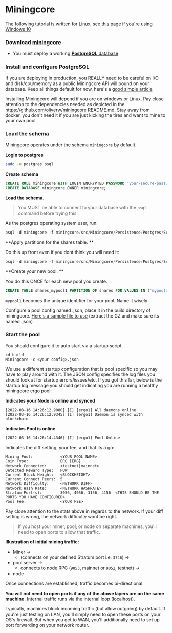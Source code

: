 # Miningcore

The following tutorial is written for Linux, see [this page if you're using Windows 10](pool_win.md)

### Download [miningcore](https://github.com/oliverw/miningcore)  

- You must deploy a working [**PostgreSQL** database](https://www.postgresql.org/download/)

### Install and configure PostgreSQL

If you are deploying in production, you REALLY need to be careful on I/O and disk/cpu/memory as a public Miningcore API will pound on your database.  Keep all things default for now, here's a [good simple article](https://www.postgresqltutorial.com/install-postgresql/)

Installing Miningcore will depend if you are on windows or Linux. Pay close attention to the dependencies needed as depicted in the https://github.com/oliverw/miningcore README.md.  Stay away from docker, you don't need it if you are just kicking the tires and want to mine to your own pool.

### Load the schema  

Miningcore operates under the schema `miningcore` by default.  

**Login to postgres** 

```bash
sudo -u postgres psql
```

**Create schema**

```SQL
CREATE ROLE miningcore WITH LOGIN ENCRYPTED PASSWORD 'your-secure-password';
CREATE DATABASE miningcore OWNER miningcore;
```

**Load the schema.** 

> You MUST be able to connect to your database with the `psql` command before trying this.  

As the postgres operating system user, run:

```SQL
psql -d miningcore -f miningcore/src/Miningcore/Persistence/Postgres/Scripts/createdb.sql
```

**Apply partitions for the shares table. **

Do this up front even if you dont think you will need it:

```SQL
psql -d miningcore -f miningcore/src/Miningcore/Persistence/Postgres/Scripts/createdb_postgresql_11_appendix.sql
```

**Create your new pool. **

You do this ONCE for each new pool you create. 

```SQL
CREATE TABLE shares_mypool1 PARTITION OF shares FOR VALUES IN ('mypool1');
```

`mypool1` becomes the unique identifier for your pool. Name it wisely 

Configure a pool config named <something>.json, place it in the build directory of miningcore.  [Here's a sample file to use](https://www.getblok.io/wp-content/uploads/2022/03/ergo1.zip)  (extract the GZ and make sure its named <something>.json)



### Start the pool 

You should configure it to auto start via a startup script. 

```
cd build
Miningcore -c <your config>.json
```

We use a different startup configuration that is pool specific so you may have to play around with it.  The JSON config specifies the log files you should look at for startup errors/issues/etc.  If you got this far, below is the startup log message you should get indicating you are running a healthy miningcore ergo pool:

**Indicates your Node is online and synced**

```
[2022-03-16 14:26:12.9080] [I] [ergo1] All daemons online
[2022-03-16 14:26:12.9345] [I] [ergo1] Daemon is synced with blockchain
```

**Indicates Pool is online**
```
[2022-03-16 14:26:14.4346] [I] [ergo1] Pool Online
```
Indicates the diff setting, your fee, and that its a go:
```
Mining Pool:            <YOUR POOL NAME>
Coin Type:              ERG [ERG]
Network Connected:      <testnet|mainnet>
Detected Reward Type:   POW
Current Block Height:   <BLOCKHEIGHT>
Current Connect Peers:  5
Network Difficulty:     <NETWORK DIFF>
Network Hash Rate:      <NETWORK HASHRATE>
Stratum Port(s):        3056, 4056, 3156, 4156  <THIS SHOULD BE THE PORTS YOU HAVE CONFIGURED>
Pool Fee:               <YOUR FEE>
```

Pay close attention to the stats above in regards to the network. If your diff setting is wrong, the network difficulty wont be right.

> If you host your miner, pool, or node on separate machines, you'll need to open ports to allow that traffic.

**Illustration of initial mining traffic:**

- Miner -> 
    - (connects on your defined Stratum port i.e. `3746`) -> 
- pool server -> 
    - connects to node RPC (`9053`, mainnet or `9052`, testnet) -> 
- node
  
Once connections are established, traffic becomes bi-directional.

**You will not need to open ports if any of the above layers are on the same machine.**  Internal traffic runs via the internal loop (localhost). 

Typically, machines block incoming traffic (but allow outgoing) by default. If you're just testing on LAN, you'll simply need to open these ports on your OS's firewall.  But when you get to WAN, you'll additionally need to set up port forwarding on your network router.